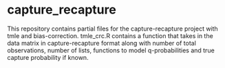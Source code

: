 # capture_recapture

This repository contains partial files for the capture-recapture project with tmle and bias-correction. tmle_crc.R contains a function that takes in the data matrix in capture-recapture format along with number of total observations, number of lists, functions to model q-probabilities and true capture probability if known.
